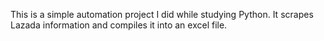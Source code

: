 This is a simple automation project I did while studying Python. It scrapes Lazada information and compiles it into an excel file.
